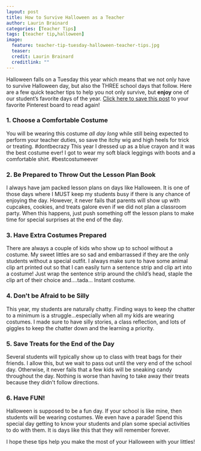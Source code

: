 ```yaml
---
layout: post
title: How to Survive Halloween as a Teacher
author: Laurin Brainard
categories: [Teacher Tips]
tags: [teacher tip,halloween]
image:
  feature: teacher-tip-tuesday-halloween-teacher-tips.jpg
  teaser: 
  credit: Laurin Brainard
  creditlink: ""
--- 
```

Halloween falls on a Tuesday this year which means that we not only have to survive Halloween day, but also the THREE school days that follow. Here are a few quick teacher tips to help you not only survive, but **enjoy** one of our student’s favorite days of the year. [Click here to save this post](https://pin.it/KQXj9VJ) to your favorite Pinterest board to read again!

### 1. Choose a Comfortable Costume 
You will be wearing this costume *all day long* while still being expected to perform your teacher duties, so save the itchy wig and high heels for trick or treating. #dontbecrazy This year I dressed up as a blue crayon and it was the best costume ever! I got to wear my soft black leggings with boots and a comfortable shirt. #bestcostumeever

### 2. Be Prepared to Throw Out the Lesson Plan Book
I always have jam packed lesson plans on days like Halloween. It is one of those days where I MUST keep my students busy if there is any chance of enjoying the day. However, it never fails that parents will show up with cupcakes, cookies, and treats galore even if we did not plan a classroom party. When this happens, just push something off the lesson plans to make time for special surprises at the end of the day. 

### 3. Have Extra Costumes Prepared
There are always a couple of kids who show up to school without a costume. My sweet littles are so sad and embarrassed if they are the only students without a special outfit. I always make sure to have some animal clip art printed out so that I can easily turn a sentence strip and clip art into a costume! Just wrap the sentence strip around the child’s head, staple the clip art of their choice and….tada... Instant costume. 

### 4. Don't be Afraid to be Silly
This year, my students are naturally chatty. Finding ways to keep the chatter to a minimum is a struggle...especially when all my kids are wearing costumes. I made sure to have silly stories, a class reflection, and lots of giggles to keep the chatter down and the learning a priority. 

### 5. Save Treats for the End of the Day
Several students will typically show up to class with treat bags for their friends. I allow this, but we wait to pass out until the very end of the school day. Otherwise, it never fails that a few kids will be sneaking candy throughout the day. Nothing is worse than having to take away their treats because they didn't follow directions. 

### 6. Have FUN! 
Halloween is supposed to be a fun day. If your school is like mine, then students will be wearing costumes. We even have a parade! Spend this special day getting to know your students and plan some special activities to do with them. It is days like this that they will remember forever. 

I hope these tips help you make the most of your Halloween with your littles!

